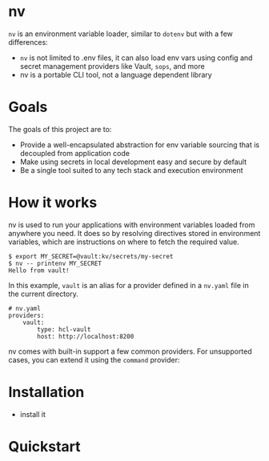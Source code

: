 # nv

`nv` is an environment variable loader, similar to `dotenv` but with a few differences:

- `nv` is not limited to .env files, it can also load env vars using config and secret management providers like Vault, `sops`, and more
- nv is a portable CLI tool, not a language dependent library

# Goals

The goals of this project are to:

- Provide a well-encapsulated abstraction for env variable sourcing that is decoupled from application code
- Make using secrets in local development easy and secure by default
- Be a single tool suited to any tech stack and execution environment

# How it works

nv is used to run your applications with environment variables loaded from anywhere you need. It does so by resolving directives stored in environment variables, which are instructions on where to fetch the required value.

```
$ export MY_SECRET=@vault:kv/secrets/my-secret
$ nv -- printenv MY_SECRET
Hello from vault!
```

In this example, `vault` is an alias for a provider defined in a `nv.yaml` file in the current directory.

```
# nv.yaml
providers:
    vault:
        type: hcl-vault
        host: http://localhost:8200
```

nv comes with built-in support a few common providers. For unsupported cases, you can extend it using the `command` provider:

# Installation

- install it

# Quickstart
